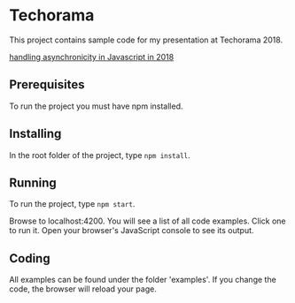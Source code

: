 # Techorama

This project contains sample code for my presentation at Techorama 2018.

[handling asynchronicity in Javascript in 2018](http://sched.co/FhIf)

## Prerequisites

To run the project you must have npm installed.

## Installing

In the root folder of the project, type `npm install`.

## Running

To run the project, type `npm start`.

Browse to localhost:4200. You will see a list of all code examples. 
Click one to run it. Open your browser's JavaScript console to see its output.

## Coding

All examples can be found under the folder 'examples'.
If you change the code, the browser will reload your page.
